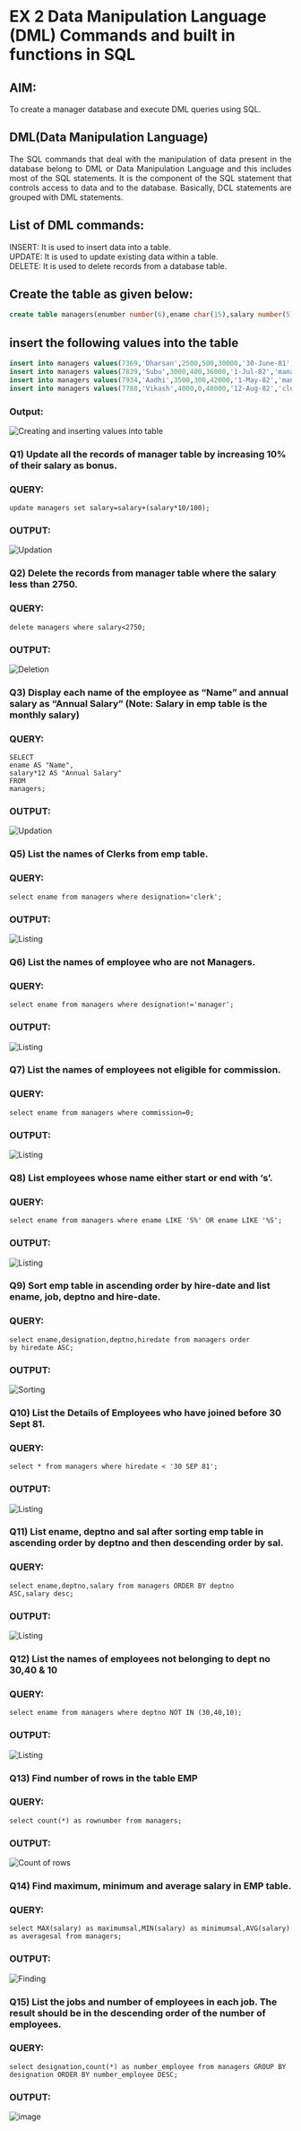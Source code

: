 # EX 2 Data Manipulation Language (DML) Commands and built in functions in SQL
## AIM:
To create a manager database and execute DML queries using SQL.


## DML(Data Manipulation Language)
<div align="justify">
The SQL commands that deal with the manipulation of data present in the database belong to DML or Data Manipulation Language and this includes most of the SQL statements. It is the component of the SQL statement that controls access to data and to the database. Basically, DCL statements are grouped with DML statements.
</div>

## List of DML commands: 
<div align="justify">
INSERT: It is used to insert data into a table.<br>
UPDATE: It is used to update existing data within a table.<br>
DELETE: It is used to delete records from a database table.<br>
</div>

## Create the table as given below:
```sql
create table managers(enumber number(6),ename char(15),salary number(5),commission number(4),annualsalary number(7),Hiredate date,designation char(10),deptno number(2),reporting char(10));
```
## insert the following values into the table
```sql
insert into managers values(7369,'Dharsan',2500,500,30000,'30-June-81','clerk',10,'John');
insert into managers values(7839,'Subu',3000,400,36000,'1-Jul-82','manager',null,'James');
insert into managers values(7934,'Aadhi',3500,300,42000,'1-May-82','manager',30,NULL);
insert into managers values(7788,'Vikash',4000,0,48000,'12-Aug-82','clerk',50,'Bond');
```
### Output:
![Creating and inserting values into table](https://github.com/Jeevapriya14/EX-2-Data-Manipulation-Language-DML-and-Data-Control-Language-DCL-Commands/assets/121003043/d22ba1c6-fb6e-4716-8688-205c41f63df4)



### Q1) Update all the records of manager table by increasing 10% of their salary as bonus.

### QUERY:
```
update managers set salary=salary+(salary*10/100);
```

### OUTPUT:
![Updation](https://github.com/Jeevapriya14/EX-2-Data-Manipulation-Language-DML-and-Data-Control-Language-DCL-Commands/assets/121003043/16012ed2-b415-4c2d-8429-c5e962ee126b)


### Q2) Delete the records from manager table where the salary less than 2750.


### QUERY:
```
delete managers where salary<2750;
```

### OUTPUT:
![Deletion](https://github.com/Jeevapriya14/EX-2-Data-Manipulation-Language-DML-and-Data-Control-Language-DCL-Commands/assets/121003043/994dab65-e8d7-412d-9187-206821347524)


### Q3) Display each name of the employee as “Name” and annual salary as “Annual Salary” (Note: Salary in emp table is the monthly salary)


### QUERY:
```
SELECT
ename AS "Name",
salary*12 AS "Annual Salary"
FROM
managers;
```
### OUTPUT:
![Updation](https://github.com/Jeevapriya14/EX-2-Data-Manipulation-Language-DML-and-Data-Control-Language-DCL-Commands/assets/121003043/df079f1f-55a2-4455-b568-db441286b812)

### Q5)	List the names of Clerks from emp table.

### QUERY:
```
select ename from managers where designation='clerk';
```

### OUTPUT:
![Listing](https://github.com/Jeevapriya14/EX-2-Data-Manipulation-Language-DML-and-Data-Control-Language-DCL-Commands/assets/121003043/0a740ac9-e901-4224-818c-787564c43ad9)


### Q6)	List the names of employee who are not Managers.


### QUERY:
```
select ename from managers where designation!='manager';
```

### OUTPUT:
![Listing](https://github.com/Jeevapriya14/EX-2-Data-Manipulation-Language-DML-and-Data-Control-Language-DCL-Commands/assets/121003043/15c5d52f-61af-43e6-94b6-907767602779)


### Q7)	List the names of employees not eligible for commission.


### QUERY:
```
select ename from managers where commission=0;
```

### OUTPUT:

![Listing](https://github.com/Jeevapriya14/EX-2-Data-Manipulation-Language-DML-and-Data-Control-Language-DCL-Commands/assets/121003043/2de2e750-4b77-4a53-bf5f-b55b64ab3c21)


### Q8)	List employees whose name either start or end with ‘s’.


### QUERY:
```
select ename from managers where ename LIKE 'S%' OR ename LIKE '%S';
```
### OUTPUT:
![Listing](https://github.com/Jeevapriya14/EX-2-Data-Manipulation-Language-DML-and-Data-Control-Language-DCL-Commands/assets/121003043/b3fc0396-1bf9-4763-ae8b-31ae0b8236b9)


### Q9) Sort emp table in ascending order by hire-date and list ename, job, deptno and hire-date.


### QUERY:
```
select ename,designation,deptno,hiredate from managers order by hiredate ASC;
```

### OUTPUT:
![Sorting](https://github.com/Jeevapriya14/EX-2-Data-Manipulation-Language-DML-and-Data-Control-Language-DCL-Commands/assets/121003043/6e037653-4091-4059-a92a-bddd805eecda)


### Q10) List the Details of Employees who have joined before 30 Sept 81.


### QUERY:
```
select * from managers where hiredate < '30 SEP 81';
```

### OUTPUT:

![Listing](https://github.com/Jeevapriya14/EX-2-Data-Manipulation-Language-DML-and-Data-Control-Language-DCL-Commands/assets/121003043/91b5ae39-3447-49d6-8c33-24c2c1723493)

### Q11)	List ename, deptno and sal after sorting emp table in ascending order by deptno and then descending order by sal.


### QUERY:
```
select ename,deptno,salary from managers ORDER BY deptno ASC,salary desc;
```

### OUTPUT:

![Listing](https://github.com/Jeevapriya14/EX-2-Data-Manipulation-Language-DML-and-Data-Control-Language-DCL-Commands/assets/121003043/507318c9-f9ea-44ec-bcae-57a47c7bce5b)

### Q12) List the names of employees not belonging to dept no 30,40 & 10


### QUERY:
```
select ename from managers where deptno NOT IN (30,40,10);
```

### OUTPUT:
![Listing](https://github.com/Jeevapriya14/EX-2-Data-Manipulation-Language-DML-and-Data-Control-Language-DCL-Commands/assets/121003043/df10ee58-33c1-4859-957c-cbc5c676d9bf)


### Q13) Find number of rows in the table EMP

### QUERY:
```
select count(*) as rownumber from managers;
```
### OUTPUT:
![Count of rows](https://github.com/Jeevapriya14/EX-2-Data-Manipulation-Language-DML-and-Data-Control-Language-DCL-Commands/assets/121003043/25ab3941-ae65-4e15-9498-2a05af5e73e9)

### Q14) Find maximum, minimum and average salary in EMP table.
### QUERY:
```
select MAX(salary) as maximumsal,MIN(salary) as minimumsal,AVG(salary)
as averagesal from managers;
```
### OUTPUT:
![Finding](https://github.com/Jeevapriya14/EX-2-Data-Manipulation-Language-DML-and-Data-Control-Language-DCL-Commands/assets/121003043/8134d873-db9f-4a41-acfb-9e7b1cabaf5b)

### Q15) List the jobs and number of employees in each job. The result should be in the descending order of the number of employees.
### QUERY:
```
select designation,count(*) as number_employee from managers GROUP BY designation ORDER BY number_employee DESC;
```
### OUTPUT:
![image](https://github.com/harinidq/EX-2-Data-Manipulation-Language-DML-and-Data-Control-Language-DCL-Commands/assets/113497680/2043256a-0c3a-4975-bc2c-56f1a47ac955)
